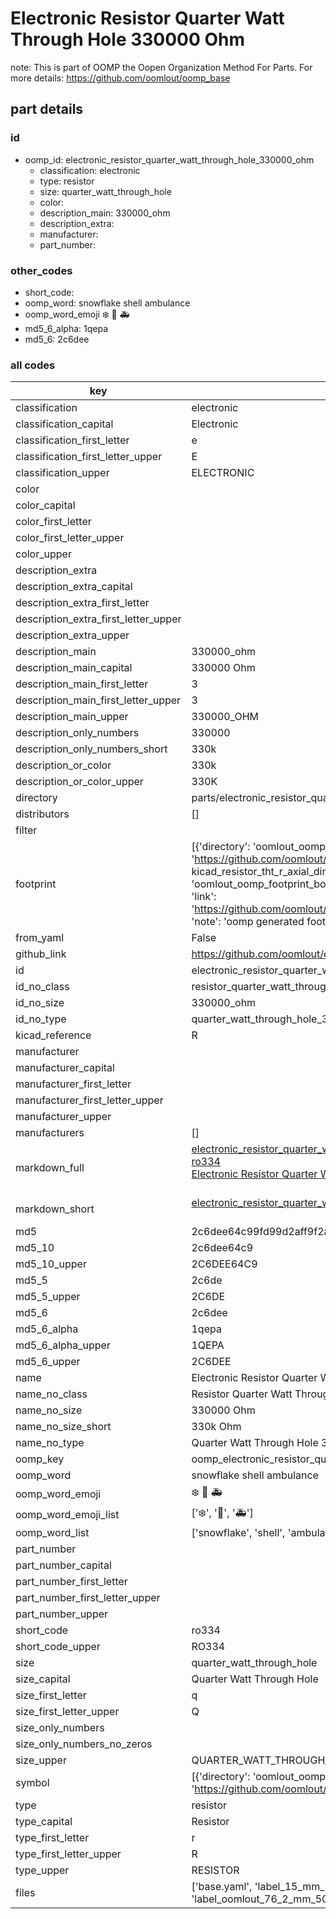# Electronic Resistor Quarter Watt Through Hole 330000 Ohm  

note: This is part of OOMP the Oopen Organization Method For Parts. For more details: https://github.com/oomlout/oomp_base

##  part details





### id
* oomp_id: electronic_resistor_quarter_watt_through_hole_330000_ohm
  * classification: electronic
  * type: resistor
  * size: quarter_watt_through_hole
  * color: 
  * description_main: 330000_ohm
  * description_extra: 
  * manufacturer: 
  * part_number: 

### other_codes
* short_code: 
* oomp_word: snowflake shell ambulance
* oomp_word_emoji :snowflake: :shell: :ambulance:
* md5_6_alpha: 1qepa
* md5_6: 2c6dee

### all codes 
| key | value |  
| --- | --- |  
| classification | electronic |  
| classification_capital | Electronic |  
| classification_first_letter | e |  
| classification_first_letter_upper | E |  
| classification_upper | ELECTRONIC |  
| color |  |  
| color_capital |  |  
| color_first_letter |  |  
| color_first_letter_upper |  |  
| color_upper |  |  
| description_extra |  |  
| description_extra_capital |  |  
| description_extra_first_letter |  |  
| description_extra_first_letter_upper |  |  
| description_extra_upper |  |  
| description_main | 330000_ohm |  
| description_main_capital | 330000 Ohm |  
| description_main_first_letter | 3 |  
| description_main_first_letter_upper | 3 |  
| description_main_upper | 330000_OHM |  
| description_only_numbers | 330000 |  
| description_only_numbers_short | 330k |  
| description_or_color | 330k |  
| description_or_color_upper | 330K |  
| directory | parts/electronic_resistor_quarter_watt_through_hole_330000_ohm |  
| distributors | [] |  
| filter |  |  
| footprint | [{'directory': 'oomlout_oomp_footprint_bot/footprints/kicad_resistor_tht_r_axial_din0207_l6_3mm_d2_5mm_p7_62mm_horizontal//working/working.kicad_mod', 'index': 0, 'link': 'https://github.com/oomlout/oomlout_oomp_footprint_bot/tree/main/foootprntss/kicad_resistor_tht_r_axial_din0207_l6_3mm_d2_5mm_p7_62mm_horizontal', 'note': 'source footprint kicad_resistor_tht_r_axial_din0207_l6_3mm_d2_5mm_p7_62mm_horizontal', 'oomp_key': 'oomp_kicad_resistor_tht_r_axial_din0207_l6_3mm_d2_5mm_p7_62mm_horizontal'}, {'directory': 'oomlout_oomp_footprint_bot/footprints/oomlout_oomlout_oomp_part_footprints_ro334_electronic_resistor_quarter_watt_through_hole_330000_ohm//working/working.kicad_mod', 'index': 1, 'link': 'https://github.com/oomlout/oomlout_oomp_footprint_bot/tree/main/foootprntss/oomlout_oomlout_oomp_part_footprints_ro334_electronic_resistor_quarter_watt_through_hole_330000_ohm', 'note': 'oomp generated footprint', 'oomp_key': 'oomp_oomlout_oomlout_oomp_part_footprints_ro334_electronic_resistor_quarter_watt_through_hole_330000_ohm'}] |  
| from_yaml | False |  
| github_link | https://github.com/oomlout/oomlout_oomp_part_src/tree/main/parts/electronic_resistor_quarter_watt_through_hole_330000_ohm/working |  
| id | electronic_resistor_quarter_watt_through_hole_330000_ohm |  
| id_no_class | resistor_quarter_watt_through_hole_330000_ohm |  
| id_no_size | 330000_ohm |  
| id_no_type | quarter_watt_through_hole_330000_ohm |  
| kicad_reference | R |  
| manufacturer |  |  
| manufacturer_capital |  |  
| manufacturer_first_letter |  |  
| manufacturer_first_letter_upper |  |  
| manufacturer_upper |  |  
| manufacturers | [] |  
| markdown_full | [electronic_resistor_quarter_watt_through_hole_330000_ohm](https://github.com/oomlout/oomlout_oomp_part_src/tree/main/parts/electronic_resistor_quarter_watt_through_hole_330000_ohm/working)<br>[ro334](https://github.com/oomlout/oomlout_oomp_part_src/tree/main/parts/electronic_resistor_quarter_watt_through_hole_330000_ohm/working)<br>[Electronic Resistor Quarter Watt Through Hole 330000 Ohm](https://github.com/oomlout/oomlout_oomp_part_src/tree/main/parts/electronic_resistor_quarter_watt_through_hole_330000_ohm/working)<br><br> |  
| markdown_short | [electronic_resistor_quarter_watt_through_hole_330000_ohm](https://github.com/oomlout/oomlout_oomp_part_src/tree/main/parts/electronic_resistor_quarter_watt_through_hole_330000_ohm/working)<br><br> |  
| md5 | 2c6dee64c99fd99d2aff9f2afab87efe |  
| md5_10 | 2c6dee64c9 |  
| md5_10_upper | 2C6DEE64C9 |  
| md5_5 | 2c6de |  
| md5_5_upper | 2C6DE |  
| md5_6 | 2c6dee |  
| md5_6_alpha | 1qepa |  
| md5_6_alpha_upper | 1QEPA |  
| md5_6_upper | 2C6DEE |  
| name | Electronic Resistor Quarter Watt Through Hole 330000 Ohm |  
| name_no_class | Resistor Quarter Watt Through Hole 330000 Ohm |  
| name_no_size | 330000 Ohm |  
| name_no_size_short | 330k Ohm |  
| name_no_type | Quarter Watt Through Hole 330000 Ohm |  
| oomp_key | oomp_electronic_resistor_quarter_watt_through_hole_330000_ohm |  
| oomp_word | snowflake shell ambulance |  
| oomp_word_emoji | :snowflake: :shell: :ambulance: |  
| oomp_word_emoji_list | [':snowflake:', ':shell:', ':ambulance:'] |  
| oomp_word_list | ['snowflake', 'shell', 'ambulance'] |  
| part_number |  |  
| part_number_capital |  |  
| part_number_first_letter |  |  
| part_number_first_letter_upper |  |  
| part_number_upper |  |  
| short_code | ro334 |  
| short_code_upper | RO334 |  
| size | quarter_watt_through_hole |  
| size_capital | Quarter Watt Through Hole |  
| size_first_letter | q |  
| size_first_letter_upper | Q |  
| size_only_numbers |  |  
| size_only_numbers_no_zeros |  |  
| size_upper | QUARTER_WATT_THROUGH_HOLE |  
| symbol | [{'directory': 'oomlout_oomp_symbol_bot/symbols/kicad_device_r//working/working.kicad_sym', 'index': 0, 'link': 'https://github.com/oomlout/oomlout_oomp_symbol_bot/tree/main/symbols/kicad_device_r', 'oomp_key': 'oomp_kicad_device_r'}] |  
| type | resistor |  
| type_capital | Resistor |  
| type_first_letter | r |  
| type_first_letter_upper | R |  
| type_upper | RESISTOR |  
| files | ['base.yaml', 'label_15_mm_30_mm.pdf', 'label_15_mm_30_mm.svg', 'label_76_2_mm_50_8_mm.pdf', 'label_76_2_mm_50_8_mm.svg', 'label_oomlout_76_2_mm_50_8_mm.pdf', 'label_oomlout_76_2_mm_50_8_mm.svg', 'readme.md', 'working.json', 'working.yaml'] |  
